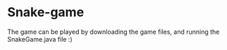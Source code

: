 # Snake-game
 
The game can be played by downloading the game files, and running the SnakeGame.java file :)
